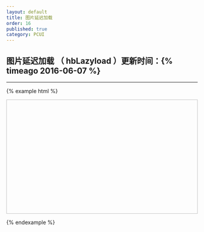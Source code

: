 ```yaml
---
layout: default
title: 图片延迟加载
order: 16
published: true
category: PCUI
---
```


## 图片延迟加载 <span class="text-small-title">（ hbLazyload ）</span><span class="pull-right small">更新时间：{% timeago 2016-06-07 %}</span>
----------
{% example html %}
<!-- html示例 -->
<img class="hb-lazy" data-img="{{ site.baseurl }}/assets/img/slider_1.jpg" height="300" width="840">

<!-- javascript示例 -->
<script>
// 仅作演示用
$("img.hb-lazy").hbLazyload();

// $("img.hb-lazy").hbLazyload({
//    placeholder : '' // 占位符(loading图片)。可不设置
// });

</script>
{% endexample %}
